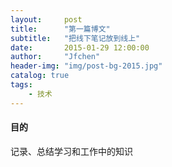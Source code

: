 ```yaml
---
layout:     post
title:      "第一篇博文"
subtitle:   "把线下笔记放到线上"
date:       2015-01-29 12:00:00
author:     "Jfchen"
header-img: "img/post-bg-2015.jpg"
catalog: true
tags:
    - 技术
---
```


#### 目的
记录、总结学习和工作中的知识